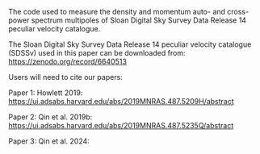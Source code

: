 The code used to measure the density and momentum auto- and cross- power spectrum multipoles of Sloan Digital Sky Survey Data Release 14 peculiar velocity catalogue.

The Sloan Digital Sky Survey Data Release 14 peculiar velocity catalogue (SDSSv) used in this paper can be downloaded from: 
https://zenodo.org/record/6640513

Users will need to cite our papers:

Paper 1: Howlett 2019: 
https://ui.adsabs.harvard.edu/abs/2019MNRAS.487.5209H/abstract

Paper 2: Qin et al. 2019b:
https://ui.adsabs.harvard.edu/abs/2019MNRAS.487.5235Q/abstract

Paper 3: Qin et al. 2024:

